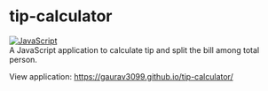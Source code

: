 # tip-calculator
[![JavaScript](https://img.shields.io/badge/--F7DF1E?logo=javascript&logoColor=000)](https://www.javascript.com/)<br>
A JavaScript application to calculate tip and split the bill among total person.<br>

View application: https://gaurav3099.github.io/tip-calculator/
